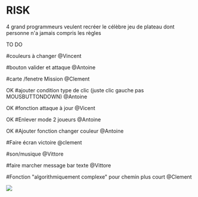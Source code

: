 # RISK
4 grand programmeurs veulent recréer le célèbre jeu de plateau dont personne n'a jamais compris les règles

TO DO

#couleurs à changer @Vincent 

#bouton valider et attaque @Antoine 

#carte /fenetre Mission @Clement 

OK #ajouter condition type de clic (juste clic gauche pas MOUSBUTTONDOWN) @Antoine

OK #fonction attaque à jour @Vicent 

OK #Enlever mode 2 joueurs @Antoine

OK #Ajouter fonction changer couleur @Antoine

#Faire écran victoire @clement

#son/musique @Vittore

#faire marcher message bar texte @Vittore

#Fonction "algorithmiquement complexe" pour chemin plus court @Clement








![](https://media.tenor.com/images/6be0276d8d6a84028f2505d07f39c92e/tenor.gif)
